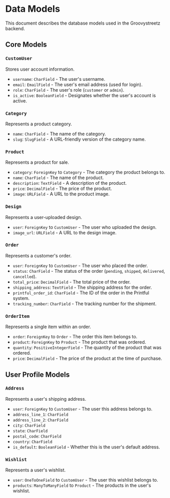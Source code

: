 # Data Models

This document describes the database models used in the Groovystreetz backend.

## Core Models

### `CustomUser`

Stores user account information.

*   `username`: `CharField` - The user's username.
*   `email`: `EmailField` - The user's email address (used for login).
*   `role`: `CharField` - The user's role (`customer` or `admin`).
*   `is_active`: `BooleanField` - Designates whether the user's account is active.

### `Category`

Represents a product category.

*   `name`: `CharField` - The name of the category.
*   `slug`: `SlugField` - A URL-friendly version of the category name.

### `Product`

Represents a product for sale.

*   `category`: `ForeignKey` to `Category` - The category the product belongs to.
*   `name`: `CharField` - The name of the product.
*   `description`: `TextField` - A description of the product.
*   `price`: `DecimalField` - The price of the product.
*   `image`: `URLField` - A URL to the product image.

### `Design`

Represents a user-uploaded design.

*   `user`: `ForeignKey` to `CustomUser` - The user who uploaded the design.
*   `image_url`: `URLField` - A URL to the design image.

### `Order`

Represents a customer's order.

*   `user`: `ForeignKey` to `CustomUser` - The user who placed the order.
*   `status`: `CharField` - The status of the order (`pending`, `shipped`, `delivered`, `cancelled`).
*   `total_price`: `DecimalField` - The total price of the order.
*   `shipping_address`: `TextField` - The shipping address for the order.
*   `printful_order_id`: `CharField` - The ID of the order in the Printful system.
*   `tracking_number`: `CharField` - The tracking number for the shipment.

### `OrderItem`

Represents a single item within an order.

*   `order`: `ForeignKey` to `Order` - The order this item belongs to.
*   `product`: `ForeignKey` to `Product` - The product that was ordered.
*   `quantity`: `PositiveIntegerField` - The quantity of the product that was ordered.
*   `price`: `DecimalField` - The price of the product at the time of purchase.

## User Profile Models

### `Address`

Represents a user's shipping address.

*   `user`: `ForeignKey` to `CustomUser` - The user this address belongs to.
*   `address_line_1`: `CharField`
*   `address_line_2`: `CharField`
*   `city`: `CharField`
*   `state`: `CharField`
*   `postal_code`: `CharField`
*   `country`: `CharField`
*   `is_default`: `BooleanField` - Whether this is the user's default address.

### `Wishlist`

Represents a user's wishlist.

*   `user`: `OneToOneField` to `CustomUser` - The user this wishlist belongs to.
*   `products`: `ManyToManyField` to `Product` - The products in the user's wishlist.
